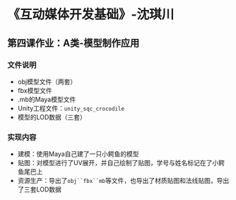 # 《互动媒体开发基础》-沈琪川
## 第四课作业：A类-模型制作应用
### 文件说明
* obj模型文件（两套）
* fbx模型文件
* .mb的Maya模型文件
* Unity工程文件：`unity_sqc_crocodile`
* 模型的LOD数据（三套）
### 实现内容
* 建模：使用Maya自己建了一只小鳄鱼的模型
* 贴图：对模型进行了UV展开，并自己绘制了贴图，学号与姓名标记在了小鳄鱼尾巴上
* 资源生产：导出了`obj``fbx``mb`等文件，也导出了材质贴图和法线贴图，导出了三套LOD数据
